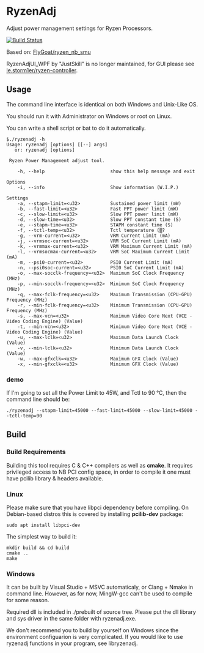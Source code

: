 # RyzenAdj
Adjust power management settings for Ryzen Processors.

[![Build Status](https://travis-ci.org/FlyGoat/RyzenAdj.svg?branch=master)](https://travis-ci.org/FlyGoat/RyzenAdj)

Based on: [FlyGoat/ryzen_nb_smu](https://github.com/flygoat/ryzen_nb_smu)

RyzenAdjUI_WPF by "JustSkill" is no longer maintained, for GUI please see [le.storm1er/ryzen-controller](https://gitlab.com/le.storm1er/ryzen-controller).

## Usage
The command line interface is identical on both Windows and Unix-Like OS.

You should run it with Administrator on Windows or root on Linux.

You can write a shell script or bat to do it automatically.

```
$./ryzenadj -h
Usage: ryzenadj [options] [[--] args]
   or: ryzenadj [options]

 Ryzen Power Management adjust tool.

    -h, --help                        show this help message and exit

Options
    -i, --info                        Show information (W.I.P.)

Settings
    -a, --stapm-limit=<u32>           Sustained power limit (mW)
    -b, --fast-limit=<u32>            Fast PPT power limit (mW)
    -c, --slow-limit=<u32>            Slow PPT power limit (mW)
    -d, --slow-time=<u32>             Slow PPT constant time (S)
    -e, --stapm-time=<u32>            STAPM constant time (S)
    -f, --tctl-temp=<u32>             Tctl temperature (▒?
    -g, --vrm-current=<u32>           VRM Current Limit (mA)
    -j, --vrmsoc-current=<u32>        VRM SoC Current Limit (mA)
    -k, --vrmmax-current=<u32>        VRM Maximum Current Limit (mA)
    -l, --vrmsocmax-current=<u32>     VRM SoC Maximum Current Limit (mA)
    -m, --psi0-current=<u32>          PSI0 Current Limit (mA)
    -n, --psi0soc-current=<u32>       PSI0 SoC Current Limit (mA)
    -o, --max-socclk-frequency=<u32>  Maximum SoC Clock Frequency (MHz)
    -p, --min-socclk-frequency=<u32>  Minimum SoC Clock Frequency (MHz)
    -q, --max-fclk-frequency=<u32>    Maximum Transmission (CPU-GPU) Frequency (MHz)
    -r, --min-fclk-frequency=<u32>    Minimum Transmission (CPU-GPU) Frequency (MHz)
    -s, --max-vcn=<u32>               Maximum Video Core Next (VCE - Video Coding Engine) (Value)
    -t, --min-vcn=<u32>               Minimum Video Core Next (VCE - Video Coding Engine) (Value)
    -u, --max-lclk=<u32>              Maximum Data Launch Clock (Value)
    -v, --min-lclk=<u32>              Minimum Data Launch Clock (Value)
    -w, --max-gfxclk=<u32>            Maximum GFX Clock (Value)
    -x, --min-gfxclk=<u32>            Minimum GFX Clock (Value)

``` 

### demo
If I'm going to set all the Power Limit to 45W, and Tctl to 90 ℃,
then the command line should be:
```
./ryzenadj --stapm-limit=45000 --fast-limit=45000 --slow-limit=45000 --tctl-temp=90
```

## Build

### Build Requirements

Building this tool requires C & C++ compilers as well as **cmake**. It
requires privileged access to NB PCI config space, in order to compile it
one must have pcilib library & headers available.

### Linux

Please make sure that you have libpci dependency before compiling. On
Debian-based distros this is covered by installing **pcilib-dev** package:

    sudo apt install libpci-dev

The simplest way to build it:

    mkdir build && cd build
    cmake ..
    make

### Windows

It can be built by Visual Studio + MSVC automaticaly, or Clang + Nmake in command line.
However, as for now, MingW-gcc can't be used to compile for some reason.

Required dll is included in ./prebuilt of source tree. Please put the dll
library and sys driver in the same folder with ryzenadj.exe.

We don't recommend you to build by yourself on Windows since the environment configuarion
is very complicated. If you would like to use ryzenadj functions in your program, see libryzenadj.
